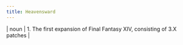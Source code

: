 ```yaml
---
title: Heavensward
---
```

| noun | 1.  	The first expansion of Final Fantasy XIV, consisting of 3.X patches	|